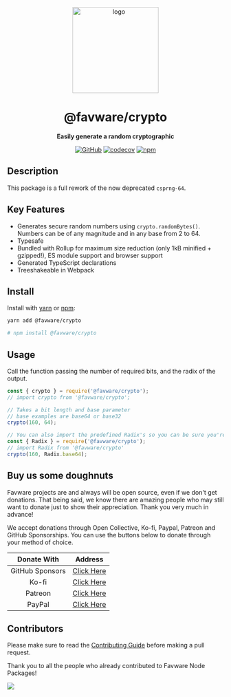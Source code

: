 <div align="center">

<img src="https://cdn.favware.tech/img/crypto.png" height="200" alt="logo"/>

# @favware/crypto

**Easily generate a random cryptographic**

[![GitHub](https://img.shields.io/github/license/favware/node-packages?logo=github&style=flat-square)](https://github.com/favware/node-packages/blob/main/LICENSE.md)
[![codecov](https://codecov.io/gh/favware/node-packages/branch/master/graph/badge.svg?token=Av8zxCVNz2)](https://codecov.io/gh/favware/node-packages)
[![npm](https://img.shields.io/npm/v/@favware/crypto?color=crimson&logo=npm&style=flat-square)](https://www.npmjs.com/package/@favware/crypto)

</div>

## Description

This package is a full rework of the now deprecated `csprng-64`.

## Key Features

- Generates secure random numbers using `crypto.randomBytes()`. Numbers can be of any magnitude and in any base from 2 to 64.
- Typesafe
- Bundled with Rollup for maximum size reduction (only 1kB minified + gzipped!), ES module support and browser support
- Generated TypeScript declarations
- Treeshakeable in Webpack

## Install

Install with [yarn](https://yarnpkg.com) or [npm](https://www.npmjs.com/):

```sh
yarn add @favware/crypto

# npm install @favware/crypto
```

## Usage

Call the function passing the number of required bits, and the radix of the
output.

```js
const { crypto } = require('@favware/crypto');
// import crypto from '@favware/crypto';

// Takes a bit length and base parameter
// base examples are base64 or base32
crypto(160, 64);

// You can also import the predefined Radix's so you can be sure you're using a supported radix
const { Radix } = require('@favware/crypto');
// import Radix from '@favware/crypto'
crypto(160, Radix.base64);
```

## Buy us some doughnuts

Favware projects are and always will be open source, even if we don't get donations. That being said, we know there are amazing people who may still want to donate just to show their appreciation. Thank you very much in advance!

We accept donations through Open Collective, Ko-fi, Paypal, Patreon and GitHub Sponsorships. You can use the buttons below to donate through your method of choice.

|   Donate With   |                      Address                      |
| :-------------: | :-----------------------------------------------: |
| GitHub Sponsors |  [Click Here](https://github.com/sponsors/Favna)  |
|      Ko-fi      |  [Click Here](https://donate.favware.tech/kofi)   |
|     Patreon     | [Click Here](https://donate.favware.tech/patreon) |
|     PayPal      | [Click Here](https://donate.favware.tech/paypal)  |

## Contributors

Please make sure to read the [Contributing Guide][contributing] before making a pull request.

Thank you to all the people who already contributed to Favware Node Packages!

<a href="https://github.com/favware/node-packages/graphs/contributors">
  <img src="https://contrib.rocks/image?repo=favware/node-packages" />
</a>

[contributing]: https://github.com/favware/node-packages/blob/main/.github/CONTRIBUTING.md
